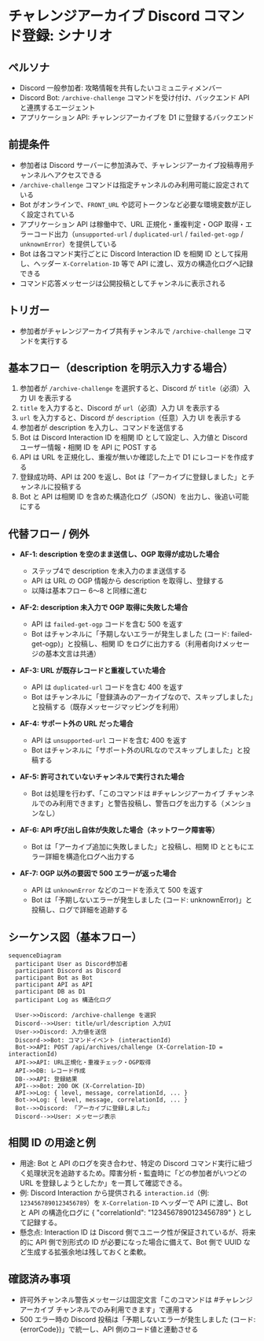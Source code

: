 # チャレンジアーカイブ Discord コマンド登録: シナリオ

## ペルソナ

- Discord 一般参加者: 攻略情報を共有したいコミュニティメンバー
- Discord Bot: `/archive-challenge` コマンドを受け付け、バックエンド API と連携するエージェント
- アプリケーション API: チャレンジアーカイブを D1 に登録するバックエンド

## 前提条件

- 参加者は Discord サーバーに参加済みで、チャレンジアーカイブ投稿専用チャンネルへアクセスできる
- `/archive-challenge` コマンドは指定チャンネルのみ利用可能に設定されている
- Bot がオンラインで、`FRONT_URL` や認可トークンなど必要な環境変数が正しく設定されている
- アプリケーション API は稼働中で、URL 正規化・重複判定・OGP 取得・エラーコード出力（`unsupported-url` / `duplicated-url` / `failed-get-ogp` / `unknownError`）を提供している
- Bot は各コマンド実行ごとに Discord Interaction ID を相関 ID として採用し、ヘッダー `X-Correlation-ID` 等で API に渡し、双方の構造化ログへ記録できる
- コマンド応答メッセージは公開投稿としてチャンネルに表示される

## トリガー

- 参加者がチャレンジアーカイブ共有チャンネルで `/archive-challenge` コマンドを実行する

## 基本フロー（description を明示入力する場合）

1. 参加者が `/archive-challenge` を選択すると、Discord が `title`（必須）入力 UI を表示する
2. `title` を入力すると、Discord が `url`（必須）入力 UI を表示する
3. `url` を入力すると、Discord が `description`（任意）入力 UI を表示する
4. 参加者が description を入力し、コマンドを送信する
5. Bot は Discord Interaction ID を相関 ID として設定し、入力値と Discord ユーザー情報・相関 ID を API に POST する
6. API は URL を正規化し、重複が無いか確認した上で D1 にレコードを作成する
7. 登録成功時、API は 200 を返し、Bot は「アーカイブに登録しました」とチャンネルに投稿する
8. Bot と API は相関 ID を含めた構造化ログ（JSON）を出力し、後追い可能にする

## 代替フロー / 例外

- **AF-1: description を空のまま送信し、OGP 取得が成功した場合**
  - ステップ4で description を未入力のまま送信する
  - API は URL の OGP 情報から description を取得し、登録する
  - 以降は基本フロー 6〜8 と同様に進む

- **AF-2: description 未入力で OGP 取得に失敗した場合**
  - API は `failed-get-ogp` コードを含む 500 を返す
  - Bot はチャンネルに「予期しないエラーが発生しました (コード: failed-get-ogp)」と投稿し、相関 ID をログに出力する（利用者向けメッセージの基本文言は共通）

- **AF-3: URL が既存レコードと重複していた場合**
  - API は `duplicated-url` コードを含む 400 を返す
  - Bot はチャンネルに「登録済みのアーカイブなので、スキップしました」と投稿する（既存メッセージマッピングを利用）

- **AF-4: サポート外の URL だった場合**
  - API は `unsupported-url` コードを含む 400 を返す
  - Bot はチャンネルに「サポート外のURLなのでスキップしました」と投稿する

- **AF-5: 許可されていないチャンネルで実行された場合**
  - Bot は処理を行わず、「このコマンドは #チャレンジアーカイブ チャンネルでのみ利用できます」と警告投稿し、警告ログを出力する（メンションなし）

- **AF-6: API 呼び出し自体が失敗した場合（ネットワーク障害等）**
  - Bot は「アーカイブ追加に失敗しました」と投稿し、相関 ID とともにエラー詳細を構造化ログへ出力する

- **AF-7: OGP 以外の要因で 500 エラーが返った場合**
  - API は `unknownError` などのコードを添えて 500 を返す
  - Bot は「予期しないエラーが発生しました (コード: unknownError)」と投稿し、ログで詳細を追跡する

## シーケンス図（基本フロー）

```mermaid
sequenceDiagram
  participant User as Discord参加者
  participant Discord as Discord
  participant Bot as Bot
  participant API as API
  participant DB as D1
  participant Log as 構造化ログ

  User->>Discord: /archive-challenge を選択
  Discord-->>User: title/url/description 入力UI
  User->>Discord: 入力値を送信
  Discord->>Bot: コマンドイベント (interactionId)
  Bot->>API: POST /api/archives/challenge (X-Correlation-ID = interactionId)
  API->>API: URL正規化・重複チェック・OGP取得
  API->>DB: レコード作成
  DB-->>API: 登録結果
  API-->>Bot: 200 OK (X-Correlation-ID)
  API->>Log: { level, message, correlationId, ... }
  Bot->>Log: { level, message, correlationId, ... }
  Bot-->>Discord: 「アーカイブに登録しました」
  Discord-->>User: メッセージ表示
```

## 相関 ID の用途と例

- 用途: Bot と API のログを突き合わせ、特定の Discord コマンド実行に紐づく処理状況を追跡するため。障害分析・監査時に「どの参加者がいつどの URL を登録しようとしたか」を一貫して確認できる。
- 例: Discord Interaction から提供される `interaction.id`（例: `1234567890123456789`）を `X-Correlation-ID` ヘッダーで API に渡し、Bot と API の構造化ログに { "correlationId": "1234567890123456789" } として記録する。
- 懸念点: Interaction ID は Discord 側でユニーク性が保証されているが、将来的に API 側で別形式の ID が必要になった場合に備えて、Bot 側で UUID など生成する拡張余地は残しておくと柔軟。

## 確認済み事項

- 許可外チャンネル警告メッセージは固定文言「このコマンドは #チャレンジアーカイブ チャンネルでのみ利用できます」で運用する
- 500 エラー時の Discord 投稿は「予期しないエラーが発生しました (コード: {errorCode})」で統一し、API 側のコード値と連動させる
